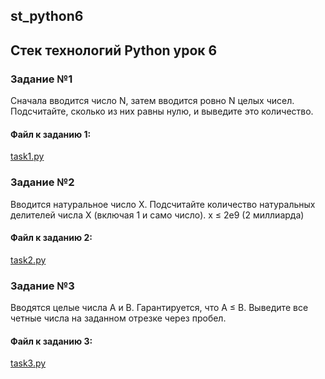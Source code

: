 ## st_python6
## Стек технологий Python урок 6

### Задание №1
Сначала вводится число N, затем вводится ровно N целых чисел. Подсчитайте, сколько из них равны нулю, и выведите это количество.
####  Файл к заданию 1: 
[task1.py](https://github.com/s-getmanov/st_python6/blob/main/task1.py)

### Задание №2
Вводится натуральное число X. Подсчитайте количество натуральных делителей числа X (включая 1 и само число). x ≤ 2e9 (2 миллиарда)
####  Файл к заданию 2: 
[task2.py](https://github.com/s-getmanov/st_python6/blob/main/task2.py)

### Задание №3
Вводятся целые числа A и B. Гарантируется, что A ≤ B. Выведите все четные числа на заданном отрезке через пробел.
####  Файл к заданию 3: 
[task3.py](https://github.com/s-getmanov/st_python6/blob/main/task3.py)


